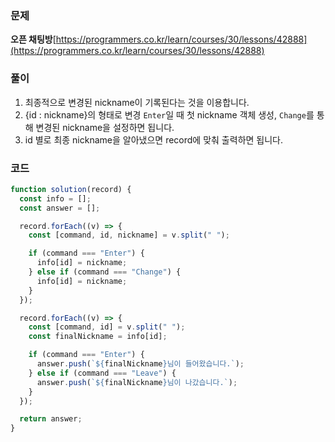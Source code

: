 ### 문제

**오픈 채팅방**[https://programmers.co.kr/learn/courses/30/lessons/42888](https://programmers.co.kr/learn/courses/30/lessons/42888)

### 풀이

1. 최종적으로 변경된 nickname이 기록된다는 것을 이용합니다.
2. {id : nickname}의 형태로 변경 `Enter`일 때 첫 nickname 객체 생성, `Change`를 통해 변경된 nickname을 설정하면 됩니다.
3. id 별로 최종 nickname을 알아냈으면 record에 맞춰 출력하면 됩니다.

### 코드

```javascript
function solution(record) {
  const info = [];
  const answer = [];

  record.forEach((v) => {
    const [command, id, nickname] = v.split(" ");

    if (command === "Enter") {
      info[id] = nickname;
    } else if (command === "Change") {
      info[id] = nickname;
    }
  });

  record.forEach((v) => {
    const [command, id] = v.split(" ");
    const finalNickname = info[id];

    if (command === "Enter") {
      answer.push(`${finalNickname}님이 들어왔습니다.`);
    } else if (command === "Leave") {
      answer.push(`${finalNickname}님이 나갔습니다.`);
    }
  });

  return answer;
}
```
